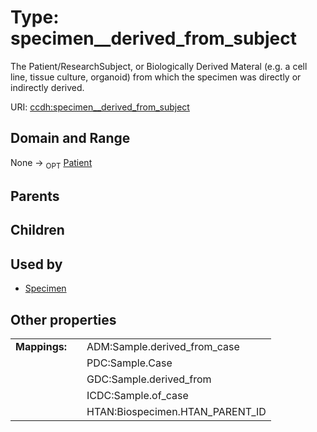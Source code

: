 
# Type: specimen__derived_from_subject


The Patient/ResearchSubject, or Biologically Derived Materal (e.g. a cell line, tissue culture, organoid) from which the specimen was directly or indirectly derived.

URI: [ccdh:specimen__derived_from_subject](https://example.org/ccdh/specimen__derived_from_subject)


## Domain and Range

None ->  <sub>OPT</sub> [Patient](Patient.md)

## Parents


## Children


## Used by

 * [Specimen](Specimen.md)

## Other properties

|  |  |  |
| --- | --- | --- |
| **Mappings:** | | ADM:Sample.derived_from_case |
|  | | PDC:Sample.Case |
|  | | GDC:Sample.derived_from |
|  | | ICDC:Sample.of_case |
|  | | HTAN:Biospecimen.HTAN_PARENT_ID |

